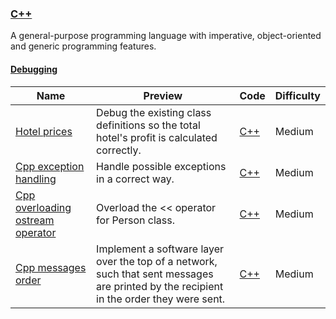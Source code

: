 
### [C++](https://www.hackerrank.com/domains/cpp)
A general-purpose programming language with imperative, object-oriented and generic programming features.


#### [Debugging](https://www.hackerrank.com/domains/cpp/cpp-debugging)

Name | Preview | Code | Difficulty
---- | ------- | ---- | ----------
[Hotel prices](https://www.hackerrank.com/challenges/cpp-hotel-prices)|Debug the existing class definitions so the total hotel's profit is calculated correctly.|[C++](cpp-hotel-prices.cpp)|Medium
[Cpp exception handling](https://www.hackerrank.com/challenges/cpp-exception-handling)|Handle possible exceptions in a correct way.|[C++](cpp-exception-handling.cpp)|Medium
[Cpp overloading ostream operator](https://www.hackerrank.com/challenges/cpp-overloading-ostream-operator)|Overload the << operator for Person class.|[C++](cpp-overloading-ostream-operator.cpp)|Medium
[Cpp messages order](https://www.hackerrank.com/challenges/cpp-messages-order)|Implement a software layer over the top of a network, such that sent messages are printed by the recipient in the order they were sent.|[C++](cpp-messages-order.cpp)|Medium

